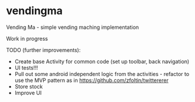 # vendingma
Vending Ma - simple vending maching implementation

Work in progress

TODO (further improvements):

- Create base Activity for common code (set up toolbar, back navigation)
- UI tests!!!
- Pull out some android independent logic from the activities - refactor to use the MVP pattern as in https://github.com/zfoltin/twittererer
- Store stock
- Improve UI

